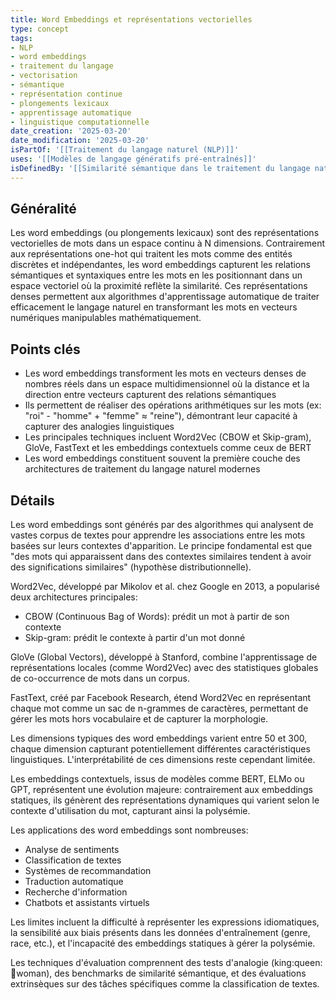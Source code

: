 ```yaml
---
title: Word Embeddings et représentations vectorielles
type: concept
tags:
- NLP
- word embeddings
- traitement du langage
- vectorisation
- sémantique
- représentation continue
- plongements lexicaux
- apprentissage automatique
- linguistique computationnelle
date_creation: '2025-03-20'
date_modification: '2025-03-20'
isPartOf: '[[Traitement du langage naturel (NLP)]]'
uses: '[[Modèles de langage génératifs pré-entraînés]]'
isDefinedBy: '[[Similarité sémantique dans le traitement du langage naturel]]'
---
```

## Généralité

Les word embeddings (ou plongements lexicaux) sont des représentations vectorielles de mots dans un espace continu à N dimensions. Contrairement aux représentations one-hot qui traitent les mots comme des entités discrètes et indépendantes, les word embeddings capturent les relations sémantiques et syntaxiques entre les mots en les positionnant dans un espace vectoriel où la proximité reflète la similarité. Ces représentations denses permettent aux algorithmes d'apprentissage automatique de traiter efficacement le langage naturel en transformant les mots en vecteurs numériques manipulables mathématiquement.

## Points clés

- Les word embeddings transforment les mots en vecteurs denses de nombres réels dans un espace multidimensionnel où la distance et la direction entre vecteurs capturent des relations sémantiques
- Ils permettent de réaliser des opérations arithmétiques sur les mots (ex: "roi" - "homme" + "femme" ≈ "reine"), démontrant leur capacité à capturer des analogies linguistiques
- Les principales techniques incluent Word2Vec (CBOW et Skip-gram), GloVe, FastText et les embeddings contextuels comme ceux de BERT
- Les word embeddings constituent souvent la première couche des architectures de traitement du langage naturel modernes

## Détails

Les word embeddings sont générés par des algorithmes qui analysent de vastes corpus de textes pour apprendre les associations entre les mots basées sur leurs contextes d'apparition. Le principe fondamental est que "des mots qui apparaissent dans des contextes similaires tendent à avoir des significations similaires" (hypothèse distributionnelle).

Word2Vec, développé par Mikolov et al. chez Google en 2013, a popularisé deux architectures principales:
- CBOW (Continuous Bag of Words): prédit un mot à partir de son contexte
- Skip-gram: prédit le contexte à partir d'un mot donné

GloVe (Global Vectors), développé à Stanford, combine l'apprentissage de représentations locales (comme Word2Vec) avec des statistiques globales de co-occurrence de mots dans un corpus.

FastText, créé par Facebook Research, étend Word2Vec en représentant chaque mot comme un sac de n-grammes de caractères, permettant de gérer les mots hors vocabulaire et de capturer la morphologie.

Les dimensions typiques des word embeddings varient entre 50 et 300, chaque dimension capturant potentiellement différentes caractéristiques linguistiques. L'interprétabilité de ces dimensions reste cependant limitée.

Les embeddings contextuels, issus de modèles comme BERT, ELMo ou GPT, représentent une évolution majeure: contrairement aux embeddings statiques, ils génèrent des représentations dynamiques qui varient selon le contexte d'utilisation du mot, capturant ainsi la polysémie.

Les applications des word embeddings sont nombreuses:
- Analyse de sentiments
- Classification de textes
- Systèmes de recommandation
- Traduction automatique
- Recherche d'information
- Chatbots et assistants virtuels

Les limites incluent la difficulté à représenter les expressions idiomatiques, la sensibilité aux biais présents dans les données d'entraînement (genre, race, etc.), et l'incapacité des embeddings statiques à gérer la polysémie.

Les techniques d'évaluation comprennent des tests d'analogie (king:queen::man:woman), des benchmarks de similarité sémantique, et des évaluations extrinsèques sur des tâches spécifiques comme la classification de textes.